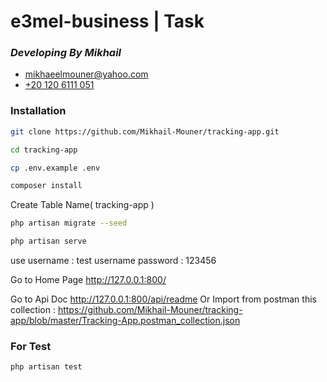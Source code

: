 # e3mel-business | Task

### _Developing By Mikhail_

- [mikhaeelmouner@yahoo.com](mailto:mikhaeelmouner@yahoo.com)
- [+20 120 6111 051](tel:+201206111051)

### Installation

```sh
git clone https://github.com/Mikhail-Mouner/tracking-app.git
```

```sh
cd tracking-app
```

```sh
cp .env.example .env
```

```sh
composer install
```

Create Table Name( tracking-app )

```sh
php artisan migrate --seed
```

```sh
php artisan serve
```

use username : test username
password : 123456

Go to Home Page http://127.0.0.1:800/

Go to Api Doc http://127.0.0.1:800/api/readme
Or
Import from postman this collection :
https://github.com/Mikhail-Mouner/tracking-app/blob/master/Tracking-App.postman_collection.json

### For Test

```sh
php artisan test
```

